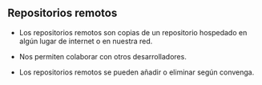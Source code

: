 ## Repositorios remotos

* Los repositorios remotos son copias de un repositorio hospedado en algún lugar de internet o en nuestra red.

* Nos permiten colaborar con otros desarrolladores.

* Los repositorios remotos se pueden añadir o eliminar según convenga.